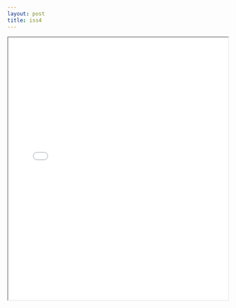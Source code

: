 ```yaml
---
layout: post
title: iss4
---
```


<div class="pdf-container">
<iframe src="/assets/pdfs/iss4.pdf" height="600" width="100%" allowFullScreen="true"></iframe>
</div>

